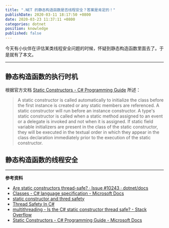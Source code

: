 ```yaml
---
title: ".NET 的静态构造函数是否线程安全？答案是肯定的！"
publishDate: 2020-03-11 18:17:50 +0800
date: 2020-03-23 11:37:11 +0800
categories: dotnet
position: knowledge
published: false
---
```


今天有小伙伴在评估某类线程安全问题的时候，怀疑到静态构造函数里面去了。于是就有了本文。

---

<div id="toc"></div>

## 静态构造函数的执行时机

根据官方文档 [Static Constructors - C# Programming Guide](https://docs.microsoft.com/en-us/dotnet/csharp/programming-guide/classes-and-structs/static-constructors) 所述：

> A static constructor is called automatically to initialize the class before the first instance is created or any static members are referenced. A static constructor will run before an instance constructor. A type's static constructor is called when a static method assigned to an event or a delegate is invoked and not when it is assigned. If static field variable initializers are present in the class of the static constructor, they will be executed in the textual order in which they appear in the class declaration immediately prior to the execution of the static constructor.

## 静态构造函数的线程安全



---

**参考资料**

- [Are static constructors thread-safe? · Issue #10243 · dotnet/docs](https://github.com/dotnet/docs/issues/10243)
- [Classes - C# language specification - Microsoft Docs](https://docs.microsoft.com/zh-cn/dotnet/csharp/language-reference/language-specification/classes#static-constructors)
- [static constructor and thred safety](https://social.msdn.microsoft.com/Forums/vstudio/en-US/ea3d2a1c-2c70-47c9-b4ee-d6443319ee50/static-constructor-and-thred-safety?forum=csharpgeneral)
- [Thread Safety In C#](https://www.c-sharpcorner.com/UploadFile/1c8574/thread-safety369/)
- [multithreading - Is the C# static constructor thread safe? - Stack Overflow](https://stackoverflow.com/q/7095/6233938)
- [Static Constructors - C# Programming Guide - Microsoft Docs](https://docs.microsoft.com/en-us/dotnet/csharp/programming-guide/classes-and-structs/static-constructors)
